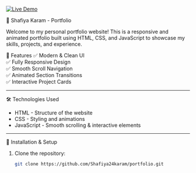 [![Live Demo](https://img.shields.io/badge/Live-Demo-green)](https://shafiya24karam.github.io/Portfolio/)


🚀 Shafiya Karam - Portfolio

Welcome to my personal portfolio website! This is a responsive and animated portfolio built using HTML, CSS, and JavaScript to showcase my skills, projects, and experience.


📌 Features
✅ Modern & Clean UI  
✅ Fully Responsive Design  
✅ Smooth Scroll Navigation  
✅ Animated Section Transitions  
✅ Interactive Project Cards  

---

🛠️ Technologies Used
- HTML - Structure of the website  
- CSS - Styling and animations  
- JavaScript - Smooth scrolling & interactive elements  

---
🚀 Installation & Setup
1. Clone the repository:
   ```bash
   git clone https://github.com/Shafiya24karam/portfolio.git
